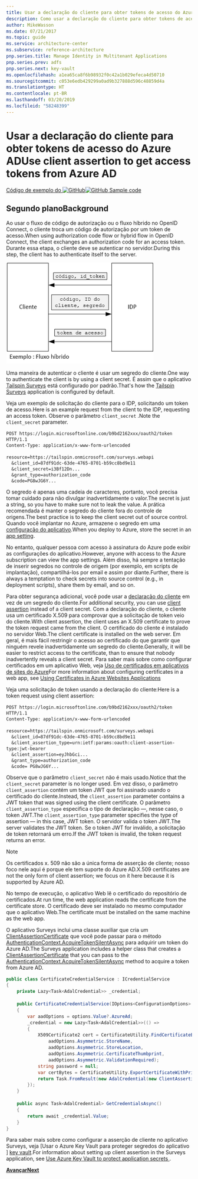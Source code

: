 ```yaml
---
title: Usar a declaração do cliente para obter tokens de acesso do Azure AD
description: Como usar a declaração do cliente para obter tokens de acesso do Azure AD.
author: MikeWasson
ms.date: 07/21/2017
ms.topic: guide
ms.service: architecture-center
ms.subservice: reference-architecture
pnp.series.title: Manage Identity in Multitenant Applications
pnp.series.prev: adfs
pnp.series.next: key-vault
ms.openlocfilehash: a1ea65ca8f6b98932f0c42a1b029efeca4d50710
ms.sourcegitcommit: c053e6edb429299a0ad9b327888d596c48859d4a
ms.translationtype: HT
ms.contentlocale: pt-BR
ms.lasthandoff: 03/20/2019
ms.locfileid: "58248399"
---
```

# <a name="use-client-assertion-to-get-access-tokens-from-azure-ad"></a><span data-ttu-id="d6133-103">Usar a declaração do cliente para obter tokens de acesso do Azure AD</span><span class="sxs-lookup"><span data-stu-id="d6133-103">Use client assertion to get access tokens from Azure AD</span></span>

<span data-ttu-id="d6133-104">[Código de exemplo do ![GitHub](../_images/github.png)][sample application]</span><span class="sxs-lookup"><span data-stu-id="d6133-104">[![GitHub](../_images/github.png) Sample code][sample application]</span></span>

## <a name="background"></a><span data-ttu-id="d6133-105">Segundo plano</span><span class="sxs-lookup"><span data-stu-id="d6133-105">Background</span></span>

<span data-ttu-id="d6133-106">Ao usar o fluxo de código de autorização ou o fluxo híbrido no OpenID Connect, o cliente troca um código de autorização por um token de acesso.</span><span class="sxs-lookup"><span data-stu-id="d6133-106">When using authorization code flow or hybrid flow in OpenID Connect, the client exchanges an authorization code for an access token.</span></span> <span data-ttu-id="d6133-107">Durante essa etapa, o cliente deve se autenticar no servidor.</span><span class="sxs-lookup"><span data-stu-id="d6133-107">During this step, the client has to authenticate itself to the server.</span></span>

![Segredo do cliente](./images/client-secret.png)

<span data-ttu-id="d6133-109">Uma maneira de autenticar o cliente é usar um segredo do cliente.</span><span class="sxs-lookup"><span data-stu-id="d6133-109">One way to authenticate the client is by using a client secret.</span></span> <span data-ttu-id="d6133-110">É assim que o aplicativo [Tailspin Surveys][Surveys] está configurado por padrão.</span><span class="sxs-lookup"><span data-stu-id="d6133-110">That's how the [Tailspin Surveys][Surveys] application is configured by default.</span></span>

<span data-ttu-id="d6133-111">Veja um exemplo de solicitação do cliente para o IDP, solicitando um token de acesso.</span><span class="sxs-lookup"><span data-stu-id="d6133-111">Here is an example request from the client to the IDP, requesting an access token.</span></span> <span data-ttu-id="d6133-112">Observe o parâmetro `client_secret` .</span><span class="sxs-lookup"><span data-stu-id="d6133-112">Note the `client_secret` parameter.</span></span>

```http
POST https://login.microsoftonline.com/b9bd2162xxx/oauth2/token HTTP/1.1
Content-Type: application/x-www-form-urlencoded

resource=https://tailspin.onmicrosoft.com/surveys.webapi
  &client_id=87df91dc-63de-4765-8701-b59cc8bd9e11
  &client_secret=i3Bf12Dn...
  &grant_type=authorization_code
  &code=PG8wJG6Y...
```

<span data-ttu-id="d6133-113">O segredo é apenas uma cadeia de caracteres, portanto, você precisa tomar cuidado para não divulgar inadvertidamente o valor.</span><span class="sxs-lookup"><span data-stu-id="d6133-113">The secret is just a string, so you have to make sure not to leak the value.</span></span> <span data-ttu-id="d6133-114">A prática recomendada é manter o segredo do cliente fora do controle de origens.</span><span class="sxs-lookup"><span data-stu-id="d6133-114">The best practice is to keep the client secret out of source control.</span></span> <span data-ttu-id="d6133-115">Quando você implantar no Azure, armazene o segredo em uma [configuração do aplicativo][configure-web-app].</span><span class="sxs-lookup"><span data-stu-id="d6133-115">When you deploy to Azure, store the secret in an [app setting][configure-web-app].</span></span>

<span data-ttu-id="d6133-116">No entanto, qualquer pessoa com acesso à assinatura do Azure pode exibir as configurações do aplicativo.</span><span class="sxs-lookup"><span data-stu-id="d6133-116">However, anyone with access to the Azure subscription can view the app settings.</span></span> <span data-ttu-id="d6133-117">Além disso, há sempre a tentação de inserir segredos no controle de origem (por exemplo, em scripts de implantação), compartilhá-los por email e assim por diante.</span><span class="sxs-lookup"><span data-stu-id="d6133-117">Further, there is always a temptation to check secrets into source control (e.g., in deployment scripts), share them by email, and so on.</span></span>

<span data-ttu-id="d6133-118">Para obter segurança adicional, você pode usar a [declaração do cliente] em vez de um segredo do cliente.</span><span class="sxs-lookup"><span data-stu-id="d6133-118">For additional security, you can use [client assertion] instead of a client secret.</span></span> <span data-ttu-id="d6133-119">Com a declaração do cliente, o cliente usa um certificado X.509 para comprovar que a solicitação de token veio do cliente.</span><span class="sxs-lookup"><span data-stu-id="d6133-119">With client assertion, the client uses an X.509 certificate to prove the token request came from the client.</span></span> <span data-ttu-id="d6133-120">O certificado do cliente é instalado no servidor Web.</span><span class="sxs-lookup"><span data-stu-id="d6133-120">The client certificate is installed on the web server.</span></span> <span data-ttu-id="d6133-121">Em geral, é mais fácil restringir o acesso ao certificado do que garantir que ninguém revele inadvertidamente um segredo do cliente.</span><span class="sxs-lookup"><span data-stu-id="d6133-121">Generally, it will be easier to restrict access to the certificate, than to ensure that nobody inadvertently reveals a client secret.</span></span> <span data-ttu-id="d6133-122">Para saber mais sobre como configurar certificados em um aplicativo Web, veja [Uso de certificados em aplicativos de sites do Azure][using-certs-in-websites]</span><span class="sxs-lookup"><span data-stu-id="d6133-122">For more information about configuring certificates in a web app, see [Using Certificates in Azure Websites Applications][using-certs-in-websites]</span></span>

<span data-ttu-id="d6133-123">Veja uma solicitação de token usando a declaração do cliente:</span><span class="sxs-lookup"><span data-stu-id="d6133-123">Here is a token request using client assertion:</span></span>

```http
POST https://login.microsoftonline.com/b9bd2162xxx/oauth2/token HTTP/1.1
Content-Type: application/x-www-form-urlencoded

resource=https://tailspin.onmicrosoft.com/surveys.webapi
  &client_id=87df91dc-63de-4765-8701-b59cc8bd9e11
  &client_assertion_type=urn:ietf:params:oauth:client-assertion-type:jwt-bearer
  &client_assertion=eyJhbGci...
  &grant_type=authorization_code
  &code= PG8wJG6Y...
```

<span data-ttu-id="d6133-124">Observe que o parâmetro `client_secret` não é mais usado.</span><span class="sxs-lookup"><span data-stu-id="d6133-124">Notice that the `client_secret` parameter is no longer used.</span></span> <span data-ttu-id="d6133-125">Em vez disso, o parâmetro `client_assertion` contém um token JWT que foi assinado usando o certificado do cliente.</span><span class="sxs-lookup"><span data-stu-id="d6133-125">Instead, the `client_assertion` parameter contains a JWT token that was signed using the client certificate.</span></span> <span data-ttu-id="d6133-126">O parâmetro `client_assertion_type` especifica o tipo de declaração &mdash;, nesse caso, o token JWT.</span><span class="sxs-lookup"><span data-stu-id="d6133-126">The `client_assertion_type` parameter specifies the type of assertion &mdash; in this case, JWT token.</span></span> <span data-ttu-id="d6133-127">O servidor valida o token JWT.</span><span class="sxs-lookup"><span data-stu-id="d6133-127">The server validates the JWT token.</span></span> <span data-ttu-id="d6133-128">Se o token JWT for inválido, a solicitação de token retornará um erro.</span><span class="sxs-lookup"><span data-stu-id="d6133-128">If the JWT token is invalid, the token request returns an error.</span></span>

> [!NOTE]
> <span data-ttu-id="d6133-129">Os certificados x. 509 não são a única forma de asserção de cliente; nosso foco nele aqui é porque ele tem suporte do Azure AD.</span><span class="sxs-lookup"><span data-stu-id="d6133-129">X.509 certificates are not the only form of client assertion; we focus on it here because it is supported by Azure AD.</span></span>

<span data-ttu-id="d6133-130">No tempo de execução, o aplicativo Web lê o certificado do repositório de certificados.</span><span class="sxs-lookup"><span data-stu-id="d6133-130">At run time, the web application reads the certificate from the certificate store.</span></span> <span data-ttu-id="d6133-131">O certificado deve ser instalado no mesmo computador que o aplicativo Web.</span><span class="sxs-lookup"><span data-stu-id="d6133-131">The certificate must be installed on the same machine as the web app.</span></span>

<span data-ttu-id="d6133-132">O aplicativo Surveys inclui uma classe auxiliar que cria um [ClientAssertionCertificate](/dotnet/api/microsoft.identitymodel.clients.activedirectory.clientassertioncertificate) que você pode passar para o método [AuthenticationContext.AcquireTokenSilentAsync](/dotnet/api/microsoft.identitymodel.clients.activedirectory.authenticationcontext.acquiretokensilentasync) para adquirir um token do Azure AD.</span><span class="sxs-lookup"><span data-stu-id="d6133-132">The Surveys application includes a helper class that creates a [ClientAssertionCertificate](/dotnet/api/microsoft.identitymodel.clients.activedirectory.clientassertioncertificate) that you can pass to the [AuthenticationContext.AcquireTokenSilentAsync](/dotnet/api/microsoft.identitymodel.clients.activedirectory.authenticationcontext.acquiretokensilentasync) method to acquire a token from Azure AD.</span></span>

```csharp
public class CertificateCredentialService : ICredentialService
{
    private Lazy<Task<AdalCredential>> _credential;

    public CertificateCredentialService(IOptions<ConfigurationOptions> options)
    {
        var aadOptions = options.Value?.AzureAd;
        _credential = new Lazy<Task<AdalCredential>>(() =>
        {
            X509Certificate2 cert = CertificateUtility.FindCertificateByThumbprint(
                aadOptions.Asymmetric.StoreName,
                aadOptions.Asymmetric.StoreLocation,
                aadOptions.Asymmetric.CertificateThumbprint,
                aadOptions.Asymmetric.ValidationRequired);
            string password = null;
            var certBytes = CertificateUtility.ExportCertificateWithPrivateKey(cert, out password);
            return Task.FromResult(new AdalCredential(new ClientAssertionCertificate(aadOptions.ClientId, new X509Certificate2(certBytes, password))));
        });
    }

    public async Task<AdalCredential> GetCredentialsAsync()
    {
        return await _credential.Value;
    }
}
```

<span data-ttu-id="d6133-133">Para saber mais sobre como configurar a asserção de cliente no aplicativo Surveys, veja [Usar o Azure Key Vault para proteger segredos do aplicativo ] [ key vault].</span><span class="sxs-lookup"><span data-stu-id="d6133-133">For information about setting up client assertion in the Surveys application, see [Use Azure Key Vault to protect application secrets ][key vault].</span></span>

<span data-ttu-id="d6133-134">[**Avançar**][key vault]</span><span class="sxs-lookup"><span data-stu-id="d6133-134">[**Next**][key vault]</span></span>

<!-- links -->

[configure-web-app]: /azure/app-service-web/web-sites-configure/
[azure-management-portal]: https://portal.azure.com
[declaração do cliente]: https://tools.ietf.org/html/rfc7521
[client assertion]: https://tools.ietf.org/html/rfc7521
[key vault]: key-vault.md
[Setup-KeyVault]: https://github.com/mspnp/multitenant-saas-guidance/blob/master/scripts/Setup-KeyVault.ps1
[Surveys]: tailspin.md
[using-certs-in-websites]: https://azure.microsoft.com/blog/using-certificates-in-azure-websites-applications/

[sample application]: https://github.com/mspnp/multitenant-saas-guidance
